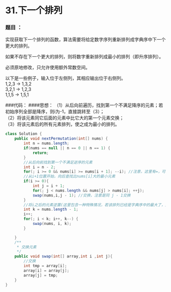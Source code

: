 # 31.下一个排列
### 题目 ：
实现获取下一个排列的函数，算法需要将给定数字序列重新排列成字典序中下一个更大的排列。

如果不存在下一个更大的排列，则将数字重新排列成最小的排列（即升序排列）。

必须原地修改，只允许使用额外常数空间。

以下是一些例子，输入位于左侧列，其相应输出位于右侧列。  
1,2,3 → 1,3,2  
3,2,1 → 1,2,3  
1,1,5 → 1,5,1  

###代码：
####思想：
（1）从后向前遍历，找到第一个不满足降序的元素；若初始序列全部是降序，则i为-1，直接跳转至（3）；  
（2）将该元素同它后面的元素中比它大的第一个元素交换；  
（3）将该元素后的所有元素排列，使之成为最小的排列。  
```java
class Solution {
    public void nextPermutation(int[] nums) {
        int n = nums.length;
        if(nums == null || n == 0 || n == 1) {
            return;
        }
        //从后向前找到第一个不满足逆序的元素
        int i = n - 2;
        for(; i >= 0 && nums[i] >= nums[i + 1]; --i); //注意，这里有=，可以排除含有重复元素的情况
        //从i+1位置开始，向后查找比nums[i]大的最小元素
        if(i >= 0){
            int j = i + 1;
            for(; j < nums.length && nums[j] > nums[i]; ++j);
            swap(nums,i,j - 1); //交换，注意是同 j - 1交换
        }
        //将i之后的元素逆置(这里包含一种特殊情况，若该排列已经是字典序中的最大了，则下一个序列应该是最小字典序，因此，直接在这里逆置即可)
        int k = nums.length - 1;
        i++;
        for(; i < k; i++, k--) {
            swap(nums, i, k);           
        }

    }
    /**
     * 交换元素
     */
    public void swap(int[] array,int i ,int j){
        //交换
        int tmp = array[i];
        array[i] = array[j];
        array[j] = tmp;
    }
}
```
